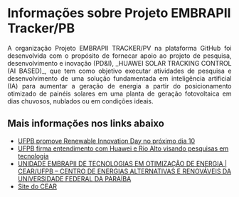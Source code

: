 # Informações sobre Projeto EMBRAPII Tracker/PB

<p style="text-align: justify;">A organização Projeto EMBRAPII TRACKER/PV na plataforma GitHub foi desenvolvida com o propósito de fornecar apoio ao projeto de pesquisa, desenvolvimento e inovação (PD&I), _HUAWEI SOLAR TRACKING CONTROL (AI BASED)_, que tem como objetivo executar atividades de pesquisa e desenvolvimento de uma solução fundamentada em inteligência artificial (IA) para aumentar a geração de energia a partir do posicionamento otimizado de painéis solares em uma planta de geração fotovoltaica em dias chuvosos, nublados ou em condições ideais.</p>

## Mais informações nos links abaixo
* [UFPB promove Renewable Innovation Day no próximo dia 10](https://www.ufpb.br/ufpb/contents/noticias/ufpb-promove-renewable-innovation-day-no-proximo-dia-10)
* [UFPB firma entendimento com Huawei e Rio Alto visando pesquisas em tecnologia](https://www.ufpb.br/ufpb/contents/noticias/ufpb-firma-entendimento-com-huawei-e-rio-alto-visando-pesquisas-em-tecnologia)
* [UNIDADE EMBRAPII DE TECNOLOGIAS EM OTIMIZAÇÃO DE ENERGIA | CEAR/UFPB – CENTRO DE ENERGIAS ALTERNATIVAS E RENOVÁVEIS DA UNIVERSIDADE FEDERAL DA PARAÍBA](https://embrapii.org.br/unidades/unidade-embrapii-de-tecnologias-em-otimizacao-de-energia-cear-ufpb-centro-de-energias-alternativas-e-renovaveis-da-universidade-federal-da-paraiba/#:~:text=O%20Centro%20de%20Energias%20Alternativas,Convers%C3%A3o%20e%20Efici%C3%AAncia%20de%20Energia.)
* [Site do CEAR](http://www.cear.ufpb.br/)
